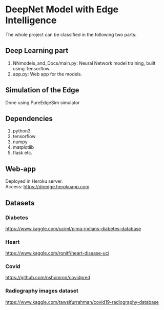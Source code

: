 # **DeepNet Model with Edge Intelligence**

The whole project can be classified in the following two parts:  

## **Deep Learning part**  
1. NNmodels_and_Docs/main.py: Neural Network model training, built using Tensorflow.  
2. app.py: Web app for the models.  

## **Simulation of the Edge**  
Done using PureEdgeSim simulator

## Dependencies  
1. python3  
2. tensorflow  
3. numpy  
4. matplotlib
5. flask
etc.  

## Web-app  
Deployed in Heroku server.  
Access: https://dnedge.herokuapp.com  


## Datasets  
### Diabetes  
https://www.kaggle.com/uciml/pima-indians-diabetes-database  
### Heart  
https://www.kaggle.com/ronitf/heart-disease-uci  
### Covid  
https://github.com/nshomron/covidpred  
### Radiography images dataset  
https://www.kaggle.com/tawsifurrahman/covid19-radiography-database  